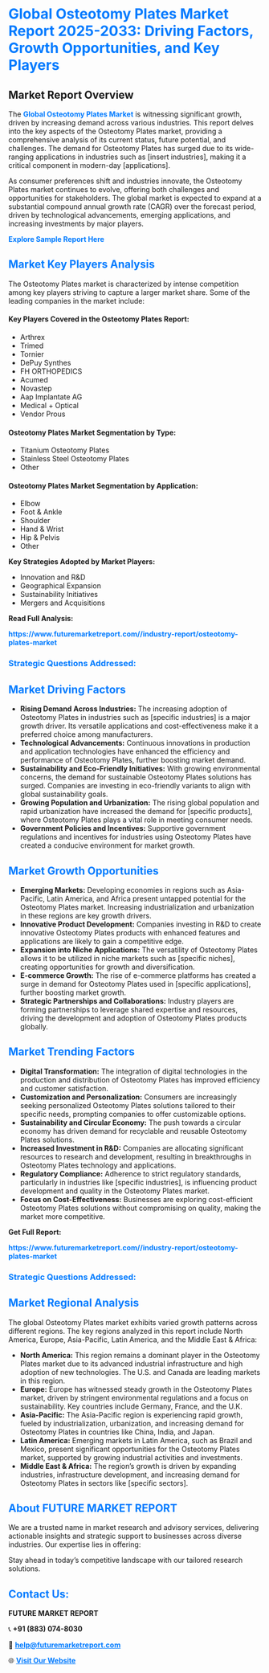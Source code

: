 <h1 style="color: #007BFF;">Global Osteotomy Plates Market Report 2025-2033: Driving Factors, Growth Opportunities, and Key Players</h1>

<section id="overview">
<h2>Market Report Overview</h2>
<p>The <a href="https://www.futuremarketreport.com//industry-report/osteotomy-plates-market" style="color: #007BFF; text-decoration: none;"><strong>Global Osteotomy Plates Market</strong></a> is witnessing significant growth, driven by increasing demand across various industries. This report delves into the key aspects of the Osteotomy Plates market, providing a comprehensive analysis of its current status, future potential, and challenges. The demand for Osteotomy Plates has surged due to its wide-ranging applications in industries such as [insert industries], making it a critical component in modern-day [applications].</p>
<p>As consumer preferences shift and industries innovate, the Osteotomy Plates market continues to evolve, offering both challenges and opportunities for stakeholders. The global market is expected to expand at a substantial compound annual growth rate (CAGR) over the forecast period, driven by technological advancements, emerging applications, and increasing investments by major players.</p>
</section>

<section id="overview">
<p><a href="https://www.futuremarketreport.com//request-sample/reportId=61486" style="color: #007BFF; text-decoration: none;"><strong>Explore Sample Report Here</strong></a></p>
</section>

<section id="key-players">
<h2 style="color: #007BFF;">Market Key Players Analysis</h2>
<p>The Osteotomy Plates market is characterized by intense competition among key players striving to capture a larger market share. Some of the leading companies in the market include:</p>
<h4>Key Players Covered in the Osteotomy Plates Report:</h4>
<ul><li>Arthrex</li><li>Trimed</li><li>Tornier</li><li>DePuy Synthes</li><li>FH ORTHOPEDICS</li><li>Acumed</li><li>Novastep</li><li>Aap Implantate AG</li><li>Medical + Optical</li><li>Vendor Prous</li></ul>
<h4>Osteotomy Plates Market Segmentation by Type:</h4>
<ul><li>Titanium Osteotomy Plates</li><li>Stainless Steel Osteotomy Plates</li><li>Other</li></ul>

<h4>Osteotomy Plates Market Segmentation by Application:</h4>
<ul><li>Elbow</li><li>Foot &amp; Ankle</li><li>Shoulder</li><li>Hand &amp; Wrist</li><li>Hip &amp; Pelvis</li><li>Other</li></ul>
<p><strong>Key Strategies Adopted by Market Players:</strong></p>
<ul>
<li>Innovation and R&D</li>
<li>Geographical Expansion</li>
<li>Sustainability Initiatives</li>
<li>Mergers and Acquisitions</li>
</ul>
</section>

<section>
<p><strong>Read Full Analysis: </strong></p><a href="https://www.futuremarketreport.com//industry-report/osteotomy-plates-market" style="color: #007BFF; text-decoration: none;"><strong>https://www.futuremarketreport.com//industry-report/osteotomy-plates-market</strong></a>
<h3 style="color: #007BFF;">Strategic Questions Addressed:</h3>
</section>

<section id="driving-factors">
<h2 style="color: #007BFF;">Market Driving Factors</h2>
<ul>
<li><strong>Rising Demand Across Industries:</strong> The increasing adoption of Osteotomy Plates in industries such as [specific industries] is a major growth driver. Its versatile applications and cost-effectiveness make it a preferred choice among manufacturers.</li>
<li><strong>Technological Advancements:</strong> Continuous innovations in production and application technologies have enhanced the efficiency and performance of Osteotomy Plates, further boosting market demand.</li>
<li><strong>Sustainability and Eco-Friendly Initiatives:</strong> With growing environmental concerns, the demand for sustainable Osteotomy Plates solutions has surged. Companies are investing in eco-friendly variants to align with global sustainability goals.</li>
<li><strong>Growing Population and Urbanization:</strong> The rising global population and rapid urbanization have increased the demand for [specific products], where Osteotomy Plates plays a vital role in meeting consumer needs.</li>
<li><strong>Government Policies and Incentives:</strong> Supportive government regulations and incentives for industries using Osteotomy Plates have created a conducive environment for market growth.</li>
</ul>
</section>

<section id="growth-opportunities">
<h2 style="color: #007BFF;">Market Growth Opportunities</h2>
<ul>
<li><strong>Emerging Markets:</strong> Developing economies in regions such as Asia-Pacific, Latin America, and Africa present untapped potential for the Osteotomy Plates market. Increasing industrialization and urbanization in these regions are key growth drivers.</li>
<li><strong>Innovative Product Development:</strong> Companies investing in R&D to create innovative Osteotomy Plates products with enhanced features and applications are likely to gain a competitive edge.</li>
<li><strong>Expansion into Niche Applications:</strong> The versatility of Osteotomy Plates allows it to be utilized in niche markets such as [specific niches], creating opportunities for growth and diversification.</li>
<li><strong>E-commerce Growth:</strong> The rise of e-commerce platforms has created a surge in demand for Osteotomy Plates used in [specific applications], further boosting market growth.</li>
<li><strong>Strategic Partnerships and Collaborations:</strong> Industry players are forming partnerships to leverage shared expertise and resources, driving the development and adoption of Osteotomy Plates products globally.</li>
</ul>
</section>

<section id="trending-factors">
<h2 style="color: #007BFF;">Market Trending Factors</h2>
<ul>
<li><strong>Digital Transformation:</strong> The integration of digital technologies in the production and distribution of Osteotomy Plates has improved efficiency and customer satisfaction.</li>
<li><strong>Customization and Personalization:</strong> Consumers are increasingly seeking personalized Osteotomy Plates solutions tailored to their specific needs, prompting companies to offer customizable options.</li>
<li><strong>Sustainability and Circular Economy:</strong> The push towards a circular economy has driven demand for recyclable and reusable Osteotomy Plates solutions.</li>
<li><strong>Increased Investment in R&D:</strong> Companies are allocating significant resources to research and development, resulting in breakthroughs in Osteotomy Plates technology and applications.</li>
<li><strong>Regulatory Compliance:</strong> Adherence to strict regulatory standards, particularly in industries like [specific industries], is influencing product development and quality in the Osteotomy Plates market.</li>
<li><strong>Focus on Cost-Effectiveness:</strong> Businesses are exploring cost-efficient Osteotomy Plates solutions without compromising on quality, making the market more competitive.</li>
</ul>
</section>

<section>
<p><strong>Get Full Report: </strong></p><a href="https://www.futuremarketreport.com//industry-report/osteotomy-plates-market" style="color: #007BFF; text-decoration: none;"><strong>https://www.futuremarketreport.com//industry-report/osteotomy-plates-market</strong></a>
<h3 style="color: #007BFF;">Strategic Questions Addressed:</h3>
</section>


<section id="regional-analysis">
<h2 style="color: #007BFF;">Market Regional Analysis</h2>
<p>The global Osteotomy Plates market exhibits varied growth patterns across different regions. The key regions analyzed in this report include North America, Europe, Asia-Pacific, Latin America, and the Middle East & Africa:</p>
<ul>
<li><strong>North America:</strong> This region remains a dominant player in the Osteotomy Plates market due to its advanced industrial infrastructure and high adoption of new technologies. The U.S. and Canada are leading markets in this region.</li>
<li><strong>Europe:</strong> Europe has witnessed steady growth in the Osteotomy Plates market, driven by stringent environmental regulations and a focus on sustainability. Key countries include Germany, France, and the U.K.</li>
<li><strong>Asia-Pacific:</strong> The Asia-Pacific region is experiencing rapid growth, fueled by industrialization, urbanization, and increasing demand for Osteotomy Plates in countries like China, India, and Japan.</li>
<li><strong>Latin America:</strong> Emerging markets in Latin America, such as Brazil and Mexico, present significant opportunities for the Osteotomy Plates market, supported by growing industrial activities and investments.</li>
<li><strong>Middle East & Africa:</strong> The region’s growth is driven by expanding industries, infrastructure development, and increasing demand for Osteotomy Plates in sectors like [specific sectors].</li>
</ul>
</section>

<footer>
<h2 style="color: #007BFF;">About FUTURE MARKET REPORT</h2>
<p>We are a trusted name in market research and advisory services, delivering actionable insights and strategic support to businesses across diverse industries. Our expertise lies in offering:</p>

<p>Stay ahead in today’s competitive landscape with our tailored research solutions.</p>

<h2 style="color: #007BFF;">Contact Us:</h2>
<p><strong>FUTURE MARKET REPORT</strong></p>
<p>📞 <strong>+91 (883) 074-8030</strong></p>
<p>📧 <strong><a href="mailto:help@futuremarketreport.com" style="color: #007BFF;">help@futuremarketreport.com</a></strong></p>
<p>🌐 <strong><a href="https://www.futuremarketreport.com/" style="color: #007BFF;">Visit Our Website</a></strong></p>
</footer>